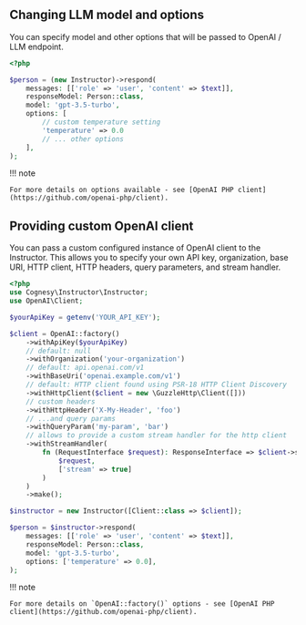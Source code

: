 ## Changing LLM model and options

You can specify model and other options that will be passed to OpenAI / LLM endpoint.

```php
<?php

$person = (new Instructor)->respond(
    messages: [['role' => 'user', 'content' => $text]],
    responseModel: Person::class,
    model: 'gpt-3.5-turbo',
    options: [
        // custom temperature setting
        'temperature' => 0.0
        // ... other options
    ],
);
```

!!! note

    For more details on options available - see [OpenAI PHP client](https://github.com/openai-php/client).


## Providing custom OpenAI client

You can pass a custom configured instance of OpenAI client to the Instructor. This allows you to specify your own API key, organization, base URI, HTTP client, HTTP headers, query parameters, and stream handler.

```php
<?php
use Cognesy\Instructor\Instructor;
use OpenAI\Client;

$yourApiKey = getenv('YOUR_API_KEY');

$client = OpenAI::factory()
    ->withApiKey($yourApiKey)
    // default: null
    ->withOrganization('your-organization')
    // default: api.openai.com/v1
    ->withBaseUri('openai.example.com/v1')
    // default: HTTP client found using PSR-18 HTTP Client Discovery
    ->withHttpClient($client = new \GuzzleHttp\Client([]))
    // custom headers
    ->withHttpHeader('X-My-Header', 'foo')
    // ...and query params
    ->withQueryParam('my-param', 'bar')
    // allows to provide a custom stream handler for the http client
    ->withStreamHandler(
        fn (RequestInterface $request): ResponseInterface => $client->send(
            $request,                
            ['stream' => true]
        )
    )
    ->make();

$instructor = new Instructor([Client::class => $client]);

$person = $instructor->respond(
    messages: [['role' => 'user', 'content' => $text]],
    responseModel: Person::class,
    model: 'gpt-3.5-turbo',
    options: ['temperature' => 0.0],
);
```

!!! note

    For more details on `OpenAI::factory()` options - see [OpenAI PHP client](https://github.com/openai-php/client).
